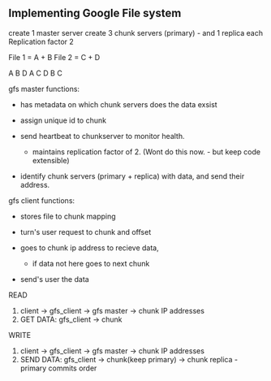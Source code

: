 ## Implementing Google File system

create 1 master server
create 3 chunk servers (primary) - and 1 replica each
Replication factor 2

File 1 = A + B
File 2 = C + D

A B D
A C D
B C

gfs master functions:
- has metadata on which chunk servers does the data exsist
- assign unique id to chunk
- send heartbeat to chunkserver to monitor health.
    - maintains replication factor of 2. (Wont do this now. - but keep code extensible)

- identify chunk servers (primary + replica) with data, and send their address.

gfs client functions:
- stores file to chunk mapping
- turn's user request to chunk and offset
- goes to chunk ip address to recieve data, 
    - if data not here goes to next chunk

- send's user the data


READ
1) client -> gfs_client -> gfs master -> chunk IP addresses
2) GET DATA: gfs_client -> chunk

WRITE
1) client -> gfs_client -> gfs master -> chunk IP addresses
2) SEND DATA: gfs_client -> chunk(keep primary) -> chunk replica
                            - primary commits order




